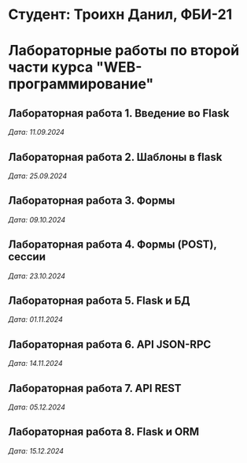 # Студент: Троихн Данил, ФБИ-21

# Лабораторные работы по второй части курса "WEB-программирование"

## Лабораторная работа 1. Введение во Flask

*Дата: 11.09.2024*

## Лабораторная работа 2. Шаблоны в flask

*Дата: 25.09.2024*

## Лабораторная работа 3. Формы

*Дата: 09.10.2024*

## Лабораторная работа 4. Формы (POST), сессии

*Дата: 23.10.2024*

## Лабораторная работа 5. Flask и БД

*Дата: 01.11.2024*

## Лабораторная работа 6. API JSON-RPC

*Дата: 14.11.2024*

## Лабораторная работа 7. API REST

*Дата: 05.12.2024*

## Лабораторная работа 8. Flask и ORM

*Дата: 15.12.2024*

